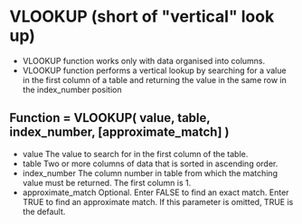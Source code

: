 # VLOOKUP (short of "vertical" look up)
* VLOOKUP function works only with data organised into columns. 
* VLOOKUP function performs a vertical lookup by searching for a value in the first column of a table and returning the value in the same row in the index_number position

## Function = VLOOKUP( value, table, index_number, [approximate_match] )
* value
The value to search for in the first column of the table.
* table
Two or more columns of data that is sorted in ascending order.
* index_number
The column number in table from which the matching value must be returned. The first column is 1.
* approximate_match
Optional. Enter FALSE to find an exact match. Enter TRUE to find an approximate match. If this parameter is omitted, TRUE is the default.

